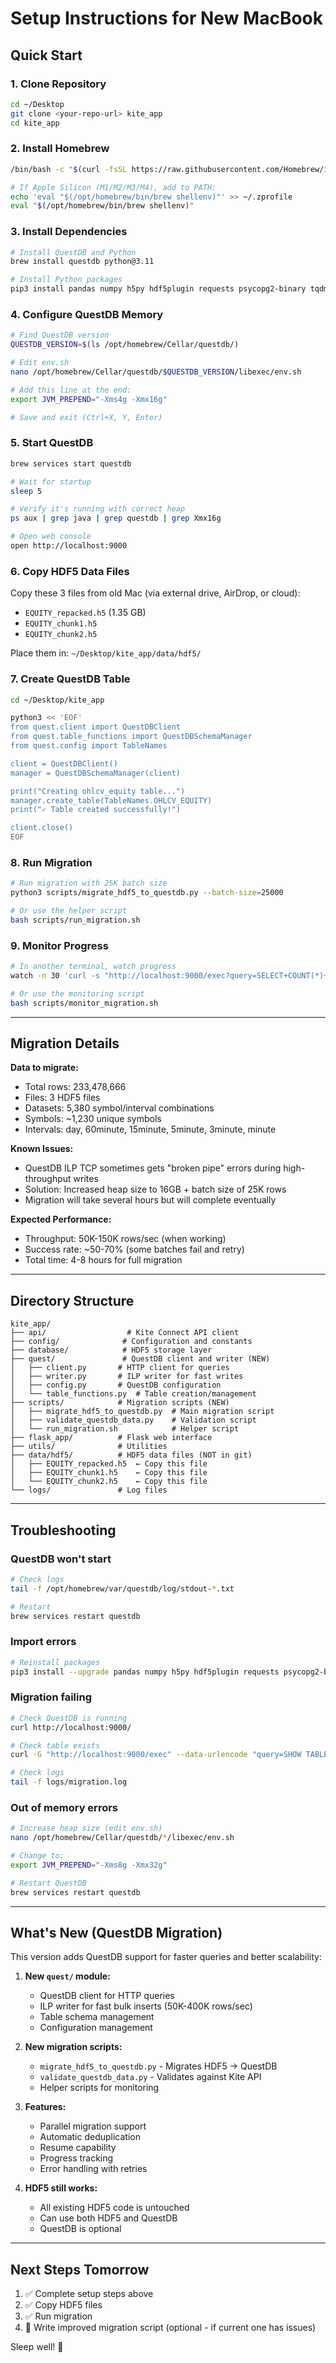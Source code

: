 # Setup Instructions for New MacBook

## Quick Start

### 1. Clone Repository
```bash
cd ~/Desktop
git clone <your-repo-url> kite_app
cd kite_app
```

### 2. Install Homebrew
```bash
/bin/bash -c "$(curl -fsSL https://raw.githubusercontent.com/Homebrew/install/HEAD/install.sh)"

# If Apple Silicon (M1/M2/M3/M4), add to PATH:
echo 'eval "$(/opt/homebrew/bin/brew shellenv)"' >> ~/.zprofile
eval "$(/opt/homebrew/bin/brew shellenv)"
```

### 3. Install Dependencies
```bash
# Install QuestDB and Python
brew install questdb python@3.11

# Install Python packages
pip3 install pandas numpy h5py hdf5plugin requests psycopg2-binary tqdm
```

### 4. Configure QuestDB Memory
```bash
# Find QuestDB version
QUESTDB_VERSION=$(ls /opt/homebrew/Cellar/questdb/)

# Edit env.sh
nano /opt/homebrew/Cellar/questdb/$QUESTDB_VERSION/libexec/env.sh

# Add this line at the end:
export JVM_PREPEND="-Xms4g -Xmx16g"

# Save and exit (Ctrl+X, Y, Enter)
```

### 5. Start QuestDB
```bash
brew services start questdb

# Wait for startup
sleep 5

# Verify it's running with correct heap
ps aux | grep java | grep questdb | grep Xmx16g

# Open web console
open http://localhost:9000
```

### 6. Copy HDF5 Data Files
Copy these 3 files from old Mac (via external drive, AirDrop, or cloud):
- `EQUITY_repacked.h5` (1.35 GB)
- `EQUITY_chunk1.h5`
- `EQUITY_chunk2.h5`

Place them in: `~/Desktop/kite_app/data/hdf5/`

### 7. Create QuestDB Table
```bash
cd ~/Desktop/kite_app

python3 << 'EOF'
from quest.client import QuestDBClient
from quest.table_functions import QuestDBSchemaManager
from quest.config import TableNames

client = QuestDBClient()
manager = QuestDBSchemaManager(client)

print("Creating ohlcv_equity table...")
manager.create_table(TableNames.OHLCV_EQUITY)
print("✓ Table created successfully!")

client.close()
EOF
```

### 8. Run Migration
```bash
# Run migration with 25K batch size
python3 scripts/migrate_hdf5_to_questdb.py --batch-size=25000

# Or use the helper script
bash scripts/run_migration.sh
```

### 9. Monitor Progress
```bash
# In another terminal, watch progress
watch -n 30 'curl -s "http://localhost:9000/exec?query=SELECT+COUNT(*)+as+cnt+FROM+ohlcv_equity"'

# Or use the monitoring script
bash scripts/monitor_migration.sh
```

---

## Migration Details

**Data to migrate:**
- Total rows: 233,478,666
- Files: 3 HDF5 files
- Datasets: 5,380 symbol/interval combinations
- Symbols: ~1,230 unique symbols
- Intervals: day, 60minute, 15minute, 5minute, 3minute, minute

**Known Issues:**
- QuestDB ILP TCP sometimes gets "broken pipe" errors during high-throughput writes
- Solution: Increased heap size to 16GB + batch size of 25K rows
- Migration will take several hours but will complete eventually

**Expected Performance:**
- Throughput: 50K-150K rows/sec (when working)
- Success rate: ~50-70% (some batches fail and retry)
- Total time: 4-8 hours for full migration

---

## Directory Structure

```
kite_app/
├── api/                  # Kite Connect API client
├── config/              # Configuration and constants
├── database/            # HDF5 storage layer
├── quest/               # QuestDB client and writer (NEW)
│   ├── client.py       # HTTP client for queries
│   ├── writer.py       # ILP writer for fast writes
│   ├── config.py       # QuestDB configuration
│   └── table_functions.py  # Table creation/management
├── scripts/            # Migration scripts (NEW)
│   ├── migrate_hdf5_to_questdb.py  # Main migration script
│   ├── validate_questdb_data.py    # Validation script
│   └── run_migration.sh            # Helper script
├── flask_app/          # Flask web interface
├── utils/              # Utilities
├── data/hdf5/          # HDF5 data files (NOT in git)
│   ├── EQUITY_repacked.h5  ← Copy this file
│   ├── EQUITY_chunk1.h5    ← Copy this file
│   └── EQUITY_chunk2.h5    ← Copy this file
└── logs/               # Log files
```

---

## Troubleshooting

### QuestDB won't start
```bash
# Check logs
tail -f /opt/homebrew/var/questdb/log/stdout-*.txt

# Restart
brew services restart questdb
```

### Import errors
```bash
# Reinstall packages
pip3 install --upgrade pandas numpy h5py hdf5plugin requests psycopg2-binary
```

### Migration failing
```bash
# Check QuestDB is running
curl http://localhost:9000/

# Check table exists
curl -G "http://localhost:9000/exec" --data-urlencode "query=SHOW TABLES"

# Check logs
tail -f logs/migration.log
```

### Out of memory errors
```bash
# Increase heap size (edit env.sh)
nano /opt/homebrew/Cellar/questdb/*/libexec/env.sh

# Change to:
export JVM_PREPEND="-Xms8g -Xmx32g"

# Restart QuestDB
brew services restart questdb
```

---

## What's New (QuestDB Migration)

This version adds QuestDB support for faster queries and better scalability:

1. **New `quest/` module:**
   - QuestDB client for HTTP queries
   - ILP writer for fast bulk inserts (50K-400K rows/sec)
   - Table schema management
   - Configuration management

2. **New migration scripts:**
   - `migrate_hdf5_to_questdb.py` - Migrates HDF5 → QuestDB
   - `validate_questdb_data.py` - Validates against Kite API
   - Helper scripts for monitoring

3. **Features:**
   - Parallel migration support
   - Automatic deduplication
   - Resume capability
   - Progress tracking
   - Error handling with retries

4. **HDF5 still works:**
   - All existing HDF5 code is untouched
   - Can use both HDF5 and QuestDB
   - QuestDB is optional

---

## Next Steps Tomorrow

1. ✅ Complete setup steps above
2. ✅ Copy HDF5 files
3. ✅ Run migration
4. 🔄 Write improved migration script (optional - if current one has issues)

Sleep well! 🌙
